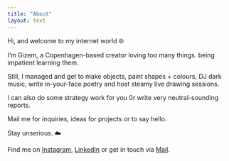```yaml
---
title: "About"
layout: text
---
```

Hi, and welcome to my internet world 🌐

I’m Gizem, a Copenhagen-based creator loving too many things. being impatient learning them.

Still, I managed and get to make objects, paint shapes + colours, DJ dark music, write in-your-face poetry and host steamy live drawing sessions.

I can also do some strategy work for you 0r write very neutral-sounding reports.

Mail me for inquiries, ideas for projects or to say hello.

Stay unserious. ☁️

Find me on [Instagram](https://www.instagram.com/gizisvisible/), [LinkedIn](https://www.linkedin.com/in/gizem-arici-36412310b/) or get in touch via [Mail](mailto:gizem.arici@icloud.com).